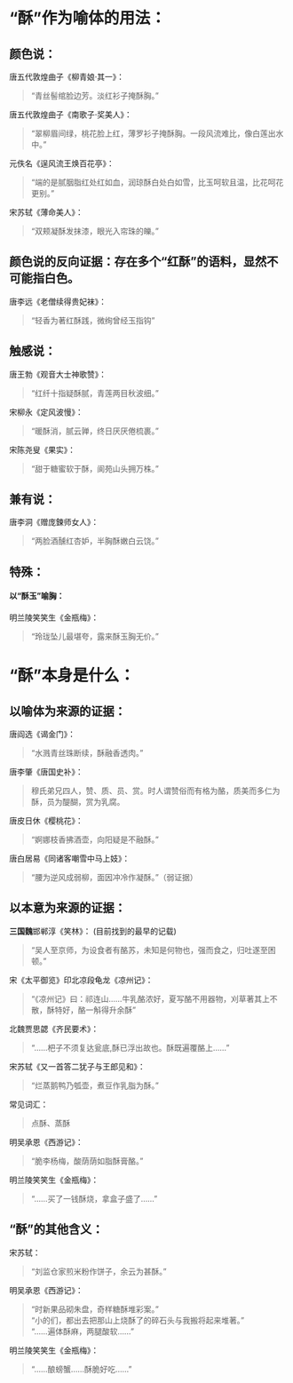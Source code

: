 # “酥”作为喻体的用法：
## 颜色说：  
唐五代敦煌曲子《柳青娘·其一》：  
> “青丝髻绾脸边芳。淡红衫子掩酥胸。”  

唐五代敦煌曲子《南歌子·奖美人》：  
> “翠柳眉间绿，桃花脸上红，薄罗衫子掩酥胸。一段风流难比，像白莲出水中。”  

元佚名《逞风流王焕百花亭》：  
> “端的是腻胭脂红处红如血，润琼酥白处白如雪，比玉呵软且温，比花呵花更别。”  

宋苏轼《薄命美人》：  
> “双颊凝酥发抹漆，眼光入帘珠的皪。”  


## 颜色说的反向证据：存在多个“红酥”的语料，显然不可能指白色。  
唐李远《老僧续得贵妃袜》：  
> “轻香为著红酥践，微绚曾经玉指钩”  

## 触感说：  
唐王勃《观音大士神歌赞》：  
> “红纤十指疑酥腻，青莲两目秋波细。”  

宋柳永《定风波慢》：  
> “暖酥消，腻云亸，终日厌厌倦梳裹。”  

宋陈尧叟《果实》：  
> “甜于糖蜜软于酥，阆苑山头拥万株。”  

## 兼有说：  
唐李洞《赠庞鍊师女人》：  
> “两脸酒醺红杏妒，半胸酥嫩白云饶。”  

## 特殊：  
#### 以“酥玉”喻胸：  
明兰陵笑笑生《金瓶梅》：  
> “玲珑坠儿最堪夸，露来酥玉胸无价。”  

# “酥”本身是什么：  
## 以喻体为来源的证据：  
唐阎选《谒金门》：  
> “水溅青丝珠断续，酥融香透肉。”  

唐李肇《唐国史补》：  
> 穆氏弟兄四人，赞、质、员、赏。时人谓赞俗而有格为酪，质美而多仁为酥，员为醍醐，赏为乳腐。  

唐皮日休《樱桃花》：  
> “婀娜枝香拂酒壶，向阳疑是不融酥。”  

唐白居易《同诸客嘲雪中马上妓》：  
> “腰为逆风成弱柳，面因冲冷作凝酥。”（弱证据）  
  

## 以本意为来源的证据：  
**三国魏**邯郸淳《笑林》：  (目前找到的最早的记载)
> “吴人至京师，为设食者有酪苏，未知是何物也，强而食之，归吐遂至困顿。”  

宋《太平御览》印北凉段龟龙《凉州记》：  
> “《凉州记》曰：祁连山……牛乳酪浓好，夏写酪不用器物，刈草著其上不散，酥特好，酪一斛得升余酥”  

北魏贾思勰《齐民要术》：  
> “……杷子不须复达瓮底,酥已浮出故也。酥既遍覆酪上……”  

宋苏轼《又一首答二犹子与王郎见和》：  
> “烂蒸鹅鸭乃瓠壶，煮豆作乳脂为酥。”  

常见词汇：  
> 点酥、蒸酥  

明吴承恩《西游记》：  
> “脆李杨梅，酸荫荫如脂酥膏酪。”  

明兰陵笑笑生《金瓶梅》：  
> “……买了一钱酥烧，拿盒子盛了……”  
  
## “酥”的其他含义：  
宋苏轼：  
> “刘监仓家煎米粉作饼子，余云为甚酥。”  

明吴承恩《西游记》：  
> “时新果品砌朱盘，奇样糖酥堆彩案。”  
“小的们，都出去把那山上烧酥了的碎石头与我搬将起来堆著。”  
“……遍体酥麻，两腿酸软……”  

明兰陵笑笑生《金瓶梅》：  
> “……酿螃蟹……酥脆好吃……”  

